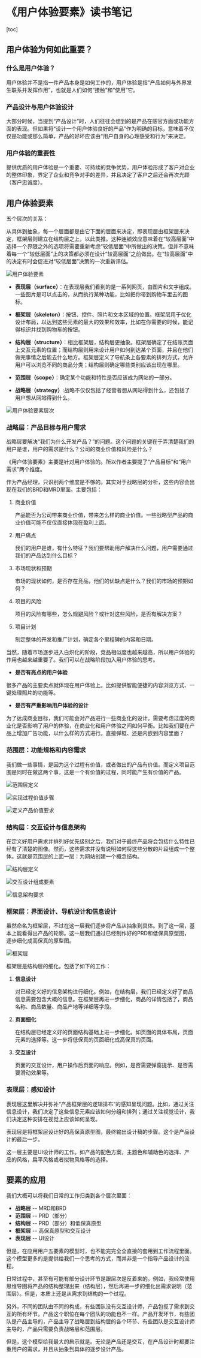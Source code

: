 # 《用户体验要素》读书笔记

[toc]

## 用户体验为何如此重要？

### 什么是用户体验？

用户体验并不是指一件产品本身是如何工作的，用户体验是指“产品如何与外界发生联系并发挥作用”，也就是人们如何“接触”和“使用”它。

### 产品设计与用户体验设计

大部分时候，当提到“产品设计”时，人们往往会想到的是产品在感官方面或功能方面的表现。但如果将“设计一个用户体验良好的产品”作为明确的目标，意味着不仅仅是功能或那么简单，产品的好坏应该由“用户自身的心理感受和行为”来决定。

### 用户体验的重要性

提供优质的用户体验是一个重要、可持续的竞争优势，用户体验形成了客户对企业的整体印象，界定了企业和竞争对手的差异，并且决定了客户之后还会再次光顾（客户忠诚度）。

## 用户体验要素

五个层次的关系：

从具体到抽象，每一个层面都是由它下面的层面来决定，即表现层由框架层来决定，框架层则建立在结构层之上，以此类推。这种连锁效应意味着在“较高层面”中选择一个界限之外的选项将需要重新考虑“较低层面”中所做出的决策。但并不意味着每一个“较低层面”上的决策都必须在设计“较高层面”之前做出。在“较高层面”中的决定有时会促进对“较低层面”决策的一次重新评估。

![用户体验要素](https://raw.githubusercontent.com/WangXin008/ProductHelpDocumentation/main/images/20210908134345.png)

- **表现层（surface）**：在表现层我们看到的是一系列网页，由图片和文字组成。一些图片是可以点击的，从而执行某种功能，比如把你带到购物车里去的图标。

- **框架层（skeleton）**：按钮、控件、照片和文本区域的位置。框架层用于优化设计布局，以达到这些元素的最大的效果和效率，比如在你需要的时候，能记得标识并找到购物车的按钮。

- **结构层（structure）**：相比框架层，结构层更抽象。框架层确定了在结账页面上交互元素的位置；而结构层则用来设计用户如何到达某个页面，并且在他们做完事情之后能去什么地方。框架层定义了导航条上各要素的排列方式，允许用户可以浏览不同的商品分类；结构层则确定哪些类别应该出现在哪里。

- **范围层（scope）**：确定某个功能和特性是否应该成为网站的一部分。

- **战略层（strategy）**:战略不仅仅包括了经营者想从网站得到什么，还包括了用户想从网站得到什么。

![用户体验要素层次](https://raw.githubusercontent.com/WangXin008/ProductHelpDocumentation/main/images/20210908134437.png)

### 战略层：产品目标与用户需求

战略层要解决“我们为什么开发产品？”的问题。这个问题的关键在于弄清楚我们的用户是谁，用户的需求是什么？公司的商业价值和风险是什么？

《用户体验要素》主要是针对用户体验的。所以作者主要提了“产品目标”和“用户需求”两个维度。

作为产品经理，只识别两个维度是不够的。其实对于战略层的分析，这些内容会出现在我们的BRD和MRD里面。主要包括：

1. 商业价值

    产品能否为公司带来商业价值，带来怎么样的商业价值。一些战略型产品的商业价值可能不仅仅直接体现在盈利上面。

2. 用户痛点

    我们的用户是谁，有什么特征？我们要帮助用户解决什么问题，用户需要通过我们的产品达到什么目标？

3. 市场现状和预期

    市场的现状如何，是否存在竞品，他们的优缺点是什么？我们的市场的预期如何？

4. 项目的风险

    项目的风险有哪些，怎么规避风险？或针对这些风险，是否有解决方案？

5. 项目计划

    制定整体的开发和推广计划，确定各个里程碑的内容和日期。

当然，随着市场逐步进入白炽化的阶段，竞品相似度也越来越高，所以用户体验的作用也越来越重要了。我们可以在战略阶段加入用户体验的思考。

- **是否有亮点的用户体验**

很多产品的主要卖点就体现在用户体验上。比如提供智能便捷的内容浏览方式、一键处理照片的功能等。

- **是否有严重影响用户体验的设计**

为了达成商业目标，我们可能会对产品进行一些商业化的设计。需要考虑过度的商业化是否影响了用户的体验，在商业化和用户体验之间如何平衡。比如我们要在产品上增加广告功能，以什么样的方式进行。直接弹框、还是内嵌到内容里面？

### 范围层：功能规格和内容需求

我们做一些事情，是因为这个过程有价值，或者做出的产品有价值。而定义项目范围是同时在做这两个事，这是一个有价值的过程，同时能产生有价值的产品。

![范围层定义](https://raw.githubusercontent.com/WangXin008/ProductHelpDocumentation/main/images/20210908134547.png)

![实现过程价值步骤](https://raw.githubusercontent.com/WangXin008/ProductHelpDocumentation/main/images/20210908134638.png)

![定义产品价值要求](https://raw.githubusercontent.com/WangXin008/ProductHelpDocumentation/main/images/20210908134724.png)

### 结构层：交互设计与信息架构

在定义好用户需求并排列好优先级别之后，我们对于最终产品将会包括什么特性已经有了清楚的图像。然而，这些需求并没有说明如何将这些分散的片段组成一个整体。这就是范围层的上面一层：为网站创建一个概念结构。

![结构层定义](https://raw.githubusercontent.com/WangXin008/ProductHelpDocumentation/main/images/20210908134807.png)

![交互设计组成要素](https://raw.githubusercontent.com/WangXin008/ProductHelpDocumentation/main/images/20210908134845.png)

![信息架构要求](https://raw.githubusercontent.com/WangXin008/ProductHelpDocumentation/main/images/20210908134915.png)

### 框架层：界面设计、导航设计和信息设计

虽然命名为框架层，不过在这一层我们逐步将产品从抽象到具体。到了这一层，基本上能看得出产品的轮廓。这一层我们通过已经制作好的PRD和低保真原型图，逐步细化成高保真的原型图。

![框架层](https://raw.githubusercontent.com/WangXin008/ProductHelpDocumentation/main/images/20210908134953.png)

框架层是结构层的细化。包括了如下的工作：

1. **信息设计**

    对已经定义好的信息架构进行细化。例如，在结构层，我们已经定义好了商品信息需要包含大概的信息。在框架层再进一步细化，商品的详情包括了，商品名称、商品数量、商品产地等详细等字段。

2. **页面细化**

    在结构层已经定义好的页面结构基础上进一步细化。如页面的具体布局，页面元素的选择等。这一步将低保真的页面细化成高保真的页面。

3. **交互设计**

    页面的交互设计，用户操作后页面的响应。例如，是否需要弹窗提示、是否需要滑动效果等。

### 表现层：感知设计

表现层这里解决并弥补“产品框架层的逻辑排布”的感知呈现问题。比如，通过关注信息设计，我们决定了这些信息元素应该如何分组和排列；通过关注视觉设计，我们决定这种安排在视觉上应该如何呈现。

表现层是将框架层设计好的高保真原型图，最终输出设计稿的步骤。这个是产品设计的最后一步。

这一层主要是UI设计师的工作。如产品的配色方案，主题色和辅助色的选择、产品的风格，扁平风格或者拟物风格等的选择。

## 要素的应用

我们大概可以将我们日常的工作归类到各个层次里面：

- **战略层** -- MRD和BRD
- **范围层** -- PRD（部分）
- **结构层** -- PRD（部分）和低保真原型
- **框架层** -- 高保真原型和交互设计
- **表现层** -- UI设计

但是，在应用用户五要素的模型时，也不能完完全全直接的套用到工作流程里面。这个模型更多的是提供给我们一个思考的方式，而并非是一个指导产品设计的流程。

日常过程中，甚至有可能有部分设计环节是跟层次是反着来的。例如，我经常使用思维导图将产品的结构整理出来（结构层），然后再进一步的细化出需求说明（范围层）。但是，本质上还是从需求到结构的一个过程。

另外，不同的团队由不同的构成，有些团队没有交互设计师，产品包揽了需求到交互的所有环节。产品这个职位在每个团队的功能也不一样。产品开发环节，有些团队是产品主导的，产品主导了战略层到结构层的各个环节、有些团队是交互设计师主导的，产品只需要负责战略层和范围层。

但是，这个模型给我最大的启示就是。无论是产品还是交互，在产品设计时都要注重用户的需求，并且从抽象到具体的逐步设计产品。
